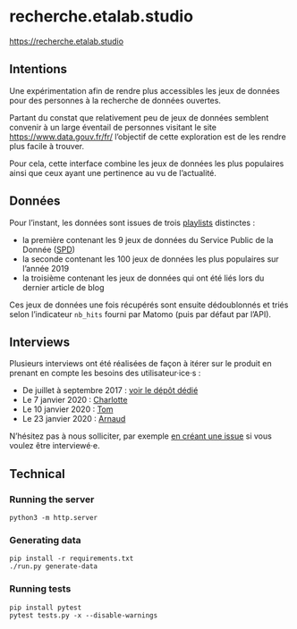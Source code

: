 # recherche.etalab.studio 

https://recherche.etalab.studio

## Intentions

Une expérimentation afin de rendre plus accessibles les jeux de données pour des personnes à la recherche de données ouvertes.

Partant du constat que relativement peu de jeux de données semblent convenir à un large éventail de personnes visitant le site https://www.data.gouv.fr/fr/ l’objectif de cette exploration est de les rendre plus facile à trouver.

Pour cela, cette interface combine les jeux de données les plus populaires ainsi que ceux ayant une pertinence au vu de l’actualité.


## Données

Pour l’instant, les données sont issues de trois [playlists](https://playlists.etalab.studio/) distinctes :

* la première contenant les 9 jeux de données du Service Public de la Donnée ([SPD](https://www.data.gouv.fr/fr/search/?badge=spd))
* la seconde contenant les 100 jeux de données les plus populaires sur l’année 2019
* la troisième contenant les jeux de données qui ont été liés lors du dernier article de blog

Ces jeux de données une fois récupérés sont ensuite dédoublonnés et triés selon l’indicateur `nb_hits` fourni par Matomo (puis par défaut par l’API).


## Interviews

Plusieurs interviews ont été réalisées de façon à itérer sur le produit en prenant en compte les besoins des utilisateur·ice·s :

* De juillet à septembre 2017 : [voir le dépôt dédié](https://github.com/etalab/user-research)
* Le 7 janvier 2020 : [Charlotte](https://github.com/etalab/recherche.etalab.studio/blob/master/interviews/20200107-charlotte.md)
* Le 10 janvier 2020 : [Tom](https://github.com/etalab/recherche.etalab.studio/blob/master/interviews/20200110-tom.md)
* Le 23 janvier 2020 : [Arnaud](https://github.com/etalab/recherche.etalab.studio/blob/master/interviews/20200123-arnaud.md)

N’hésitez pas à nous solliciter, par exemple [en créant une issue](https://github.com/etalab/recherche.etalab.studio/issues/new) si vous voulez être interviewé·e.


## Technical

### Running the server

    python3 -m http.server


### Generating data

    pip install -r requirements.txt
    ./run.py generate-data


### Running tests

    pip install pytest
    pytest tests.py -x --disable-warnings
